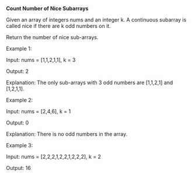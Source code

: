 **Count Number of Nice Subarrays**

Given an array of integers nums and an integer k. A continuous subarray is called nice if there are k odd numbers on it.

Return the number of nice sub-arrays. 

Example 1:

Input: nums = [1,1,2,1,1], k = 3

Output: 2

Explanation: The only sub-arrays with 3 odd numbers are [1,1,2,1] and [1,2,1,1].


Example 2:

Input: nums = [2,4,6], k = 1

Output: 0

Explanation: There is no odd numbers in the array.


Example 3:

Input: nums = [2,2,2,1,2,2,1,2,2,2], k = 2

Output: 16
 

